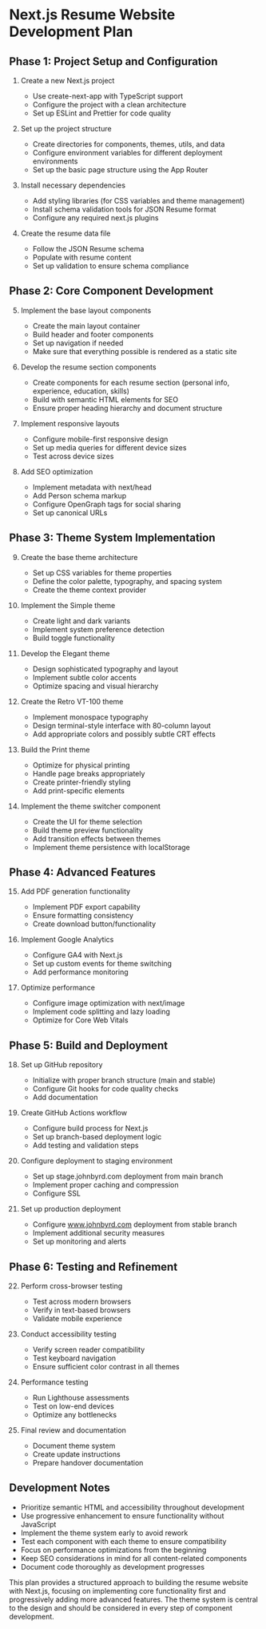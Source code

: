 # Next.js Resume Website Development Plan

## Phase 1: Project Setup and Configuration

1. Create a new Next.js project
   - Use create-next-app with TypeScript support
   - Configure the project with a clean architecture
   - Set up ESLint and Prettier for code quality

2. Set up the project structure
   - Create directories for components, themes, utils, and data
   - Configure environment variables for different deployment environments
   - Set up the basic page structure using the App Router

3. Install necessary dependencies
   - Add styling libraries (for CSS variables and theme management)
   - Install schema validation tools for JSON Resume format
   - Configure any required next.js plugins

4. Create the resume data file
   - Follow the JSON Resume schema
   - Populate with resume content
   - Set up validation to ensure schema compliance

## Phase 2: Core Component Development

5. Implement the base layout components
   - Create the main layout container
   - Build header and footer components
   - Set up navigation if needed
   - Make sure that everything possible is rendered as a static site

6. Develop the resume section components
   - Create components for each resume section (personal info, experience, education, skills)
   - Build with semantic HTML elements for SEO
   - Ensure proper heading hierarchy and document structure

7. Implement responsive layouts
   - Configure mobile-first responsive design
   - Set up media queries for different device sizes
   - Test across device sizes

8. Add SEO optimization
   - Implement metadata with next/head
   - Add Person schema markup
   - Configure OpenGraph tags for social sharing
   - Set up canonical URLs

## Phase 3: Theme System Implementation

9. Create the base theme architecture
   - Set up CSS variables for theme properties
   - Define the color palette, typography, and spacing system
   - Create the theme context provider

10. Implement the Simple theme
    - Create light and dark variants
    - Implement system preference detection
    - Build toggle functionality

11. Develop the Elegant theme
    - Design sophisticated typography and layout
    - Implement subtle color accents
    - Optimize spacing and visual hierarchy

12. Create the Retro VT-100 theme
    - Implement monospace typography
    - Design terminal-style interface with 80-column layout
    - Add appropriate colors and possibly subtle CRT effects

13. Build the Print theme
    - Optimize for physical printing
    - Handle page breaks appropriately
    - Create printer-friendly styling
    - Add print-specific elements

14. Implement the theme switcher component
    - Create the UI for theme selection
    - Build theme preview functionality
    - Add transition effects between themes
    - Implement theme persistence with localStorage

## Phase 4: Advanced Features

15. Add PDF generation functionality
    - Implement PDF export capability
    - Ensure formatting consistency
    - Create download button/functionality

16. Implement Google Analytics
    - Configure GA4 with Next.js
    - Set up custom events for theme switching
    - Add performance monitoring

17. Optimize performance
    - Configure image optimization with next/image
    - Implement code splitting and lazy loading
    - Optimize for Core Web Vitals

## Phase 5: Build and Deployment

18. Set up GitHub repository
    - Initialize with proper branch structure (main and stable)
    - Configure Git hooks for code quality checks
    - Add documentation

19. Create GitHub Actions workflow
    - Configure build process for Next.js
    - Set up branch-based deployment logic
    - Add testing and validation steps

20. Configure deployment to staging environment
    - Set up stage.johnbyrd.com deployment from main branch
    - Implement proper caching and compression
    - Configure SSL

21. Set up production deployment
    - Configure www.johnbyrd.com deployment from stable branch
    - Implement additional security measures
    - Set up monitoring and alerts

## Phase 6: Testing and Refinement

22. Perform cross-browser testing
    - Test across modern browsers
    - Verify in text-based browsers
    - Validate mobile experience

23. Conduct accessibility testing
    - Verify screen reader compatibility
    - Test keyboard navigation
    - Ensure sufficient color contrast in all themes

24. Performance testing
    - Run Lighthouse assessments
    - Test on low-end devices
    - Optimize any bottlenecks

25. Final review and documentation
    - Document theme system
    - Create update instructions
    - Prepare handover documentation

## Development Notes

- Prioritize semantic HTML and accessibility throughout development
- Use progressive enhancement to ensure functionality without JavaScript
- Implement the theme system early to avoid rework
- Test each component with each theme to ensure compatibility
- Focus on performance optimizations from the beginning
- Keep SEO considerations in mind for all content-related components
- Document code thoroughly as development progresses

This plan provides a structured approach to building the resume website with Next.js,
focusing on implementing core functionality first and progressively adding more
advanced features. The theme system is central to the design and should be considered
in every step of component development.

